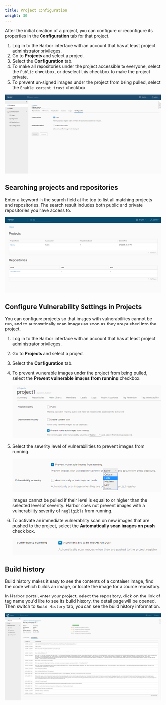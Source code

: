 ```yaml
---
title: Project Configuration
weight: 30
---
```


After the initial creation of a project, you can configure or reconfigure its properties in the **Configuration** tab for that project.

1. Log in to the Harbor interface with an account that has at least project administrator privileges.
1. Go to **Projects** and select a project. 
1. Select the **Configuration** tab.
1. To make all repositories under the project accessible to everyone, select the `Public` checkbox, or deselect this checkbox to make the project private.
1. To prevent un-signed images under the project from being pulled, select the `Enable content trust` checkbox.

![browse project](../../img/project-configuration.png) 

## Searching projects and repositories

Enter a keyword in the search field at the top to list all matching projects and repositories. The search result includes both public and private repositories you have access to.  

![browse project](../../img/new-search.png)

## Configure Vulnerability Settings in Projects

You can configure projects so that images with vulnerabilities cannot be run, and to automatically scan images as soon as they are pushed into the project.

1. Log in to the Harbor interface with an account that has at least project administrator privileges.
1. Go to **Projects** and select a project. 
1. Select the **Configuration** tab.
1. To prevent vulnerable images under the project from being pulled, select the **Prevent vulnerable images from running** checkbox.

   ![Prevent vulnerable images from running](../../img/prevent-vulnerable-images.png)

1. Select the severity level of vulnerabilities to prevent images from running.

   ![Set vulnerability threshold](../../img/set-vulnerability-threshold.png)
   
   Images cannot be pulled if their level is equal to or higher than the selected level of severity. Harbor does not prevent images with a vulnerability severity of `negligible` from running.
1. To activate an immediate vulnerability scan on new images that are pushed to the project, select the **Automatically scan images on push** check box.

   ![Automatically scan images on push](../../img/scan-on-push.png)

## Build history

Build history makes it easy to see the contents of a container image, find the code which builds an image, or locate the image for a source repository.

In Harbor portal, enter your project, select the repository, click on the link of tag name you'd like to see its build history, the detail page will be opened. Then switch to `Build History` tab, you can see the build history information.

![build history](../../img/build-history.png)
